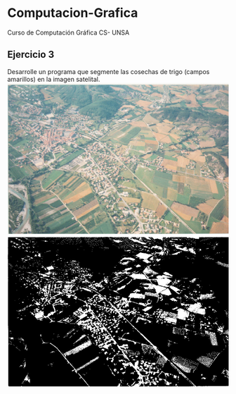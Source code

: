 # Computacion-Grafica
Curso de Computación Gráfica CS- UNSA

## Ejercicio 3
Desarrolle un programa que segmente las cosechas de trigo (campos amarillos) en la imagen satelital.
!["Prueba"](https://raw.githubusercontent.com/DiegoGtz/Computacion-Grafica/master/Pregunta3/thresh3.png)
!["Prueba"](https://raw.githubusercontent.com/DiegoGtz/Computacion-Grafica/master/Pregunta3/out5.jpg)

